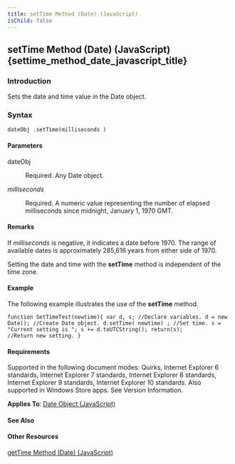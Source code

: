 ```yaml
---
title: setTime Method (Date) (JavaScript)
isChild: false
---
```


## setTime Method (Date) (JavaScript) {settime_method_date_javascript_title}

### Introduction 

 Sets the date and time value in the Date object.

### Syntax 

```
dateObj .setTime(milliseconds )
```

#### Parameters 

<div id="sectionSection0" class="section" name="collapseableSection" style="" expanded="true">
  <dl class="authored">
    <dt>
      <span class="parameter" sdata="paramReference" xmlns:util="util">dateObj</span>
    </dt>
    <dd>
      <p xmlns:util="util">
        Required. Any <span sdata="langKeyword" value="Date"><span class="keyword">Date</span></span> object.
      </p>
    </dd>
    <dt>
      <i xmlns:util="util">milliseconds</i>
    </dt>
    <dd>
      <p xmlns:util="util">
        Required. A numeric value representing the number of elapsed milliseconds since midnight, January 1, 1970 GMT.
      </p>
    </dd>
  </dl>
</div>

#### Remarks 

<div id="languageReferenceRemarksSection" class="section" name="collapseableSection" style="">
  <p xmlns:util="util">
    If <i>milliseconds</i> is negative, it indicates a date before 1970. The range of available dates is approximately 285,616 years from either side of 1970.
  </p>
  <p xmlns:util="util">
    Setting the date and time with the <b>setTime</b> method is independent of the time zone.
  </p>
</div>

#### Example 

<p xmlns:util="util">
  The following example illustrates the use of the <b>setTime</b> method.
</p>

```
function SetTimeTest(newtime){ var d, s; //Declare variables. d = new Date(); //Create Date object. d.setTime( newtime) ; //Set time. s = "Current setting is "; s += d.toUTCString(); return(s);
//Return new setting. }
```

#### Requirements 

<div id="requirementsTitleSection" class="section" name="collapseableSection" style="">
  <p xmlns:util="util"></p>
  <p>
    Supported in the following document modes: Quirks, Internet Explorer 6 standards, Internet Explorer 7 standards, Internet Explorer 8 standards, Internet Explorer 9 standards, Internet Explorer 10
    standards. Also supported in Windows Store apps. See Version Information.
  </p>
  <p xmlns:util="util">
    <b>Applies To</b>: <span sdata="link"><a href="ce2202bb-7ec9-4f5a-bf48-3a04feff283e.htm">Date Object (JavaScript)</a></span>
  </p>
</div>

#### See Also 

<div id="seeAlsoSection" class="section" name="collapseableSection" style="">
  <h4 class="subHeading">
    Other Resources
  </h4>
  <div class="seeAlsoStyle">
    <span sdata="link" xmlns:util="util"><a href="f0da1d4e-337c-497d-9205-093defbc6d3d.htm">getTime Method (Date) (JavaScript)</a></span>
  </div>
</div>

